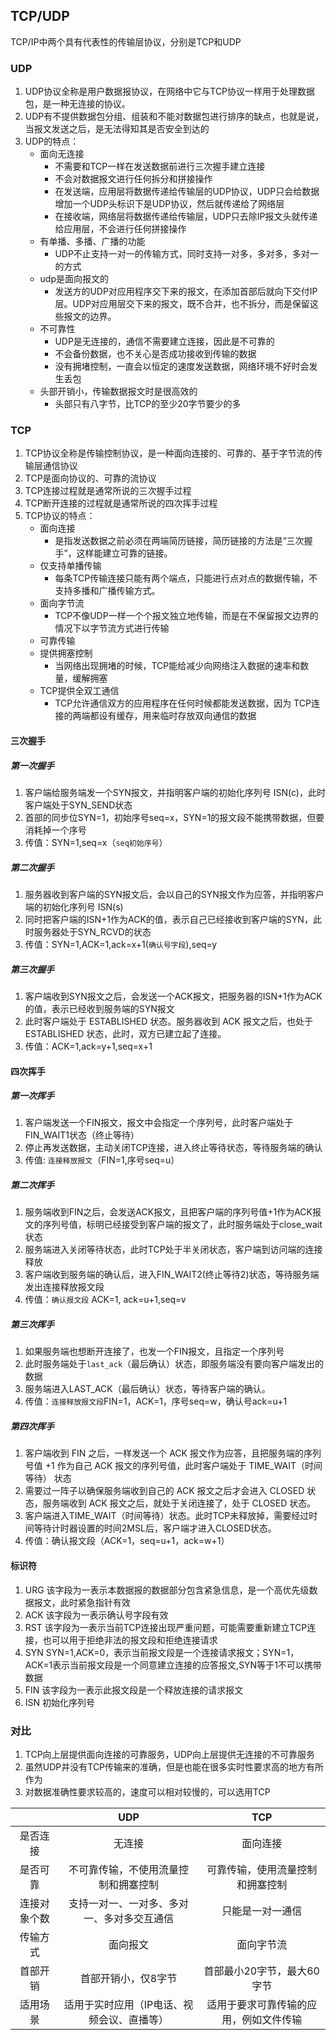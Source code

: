 ## TCP/UDP
TCP/IP中两个具有代表性的传输层协议，分别是TCP和UDP

### UDP
1. UDP协议全称是用户数据报协议，在网络中它与TCP协议一样用于处理数据包，是一种无连接的协议。
2. UDP有不提供数据包分组、组装和不能对数据包进行排序的缺点，也就是说，当报文发送之后，是无法得知其是否安全到达的
3. UDP的特点：
   - 面向无连接
      + 不需要和TCP一样在发送数据前进行三次握手建立连接
      + 不会对数据报文进行任何拆分和拼接操作
      + 在发送端，应用层将数据传递给传输层的UDP协议，UDP只会给数据增加一个UDP头标识下是UDP协议，然后就传递给了网络层
      + 在接收端，网络层将数据传递给传输层，UDP只去除IP报文头就传递给应用层，不会进行任何拼接操作
   - 有单播、多播、广播的功能
      + UDP不止支持一对一的传输方式，同时支持一对多，多对多，多对一的方式 
   - udp是面向报文的
      + 发送方的UDP对应用程序交下来的报文，在添加首部后就向下交付IP层。UDP对应用层交下来的报文，既不合并，也不拆分，而是保留这些报文的边界。 
   - 不可靠性
      + UDP是无连接的，通信不需要建立连接，因此是不可靠的
      + 不会备份数据，也不关心是否成功接收到传输的数据
      + 没有拥堵控制，一直会以恒定的速度发送数据，网络环境不好时会发生丢包
   - 头部开销小，传输数据报文时是很高效的
      + 头部只有八字节，比TCP的至少20字节要少的多 

### TCP
1. TCP协议全称是传输控制协议，是一种面向连接的、可靠的、基于字节流的传输层通信协议
2. TCP是面向协议的、可靠的流协议
3. TCP连接过程就是通常所说的三次握手过程
4. TCP断开连接的过程就是通常所说的四次挥手过程
5. TCP协议的特点：
   - 面向连接
     + 是指发送数据之前必须在两端简历链接，简历链接的方法是“三次握手”，这样能建立可靠的链接。 
   - 仅支持单播传输
     + 每条TCP传输连接只能有两个端点，只能进行点对点的数据传输，不支持多播和广播传输方式。
   - 面向字节流
     + TCP不像UDP一样一个个报文独立地传输，而是在不保留报文边界的情况下以字节流方式进行传输 
   - 可靠传输
   - 提供拥塞控制
     + 当网络出现拥堵的时候，TCP能给减少向网络注入数据的速率和数量，缓解拥塞 
   - TCP提供全双工通信
     + TCP允许通信双方的应用程序在任何时候都能发送数据，因为 TCP连接的两端都设有缓存，用来临时存放双向通信的数据
#### 三次握手
##### 第一次握手
1. 客户端给服务端发一个SYN报文，并指明客户端的初始化序列号 ISN(c)，此时客户端处于SYN_SEND状态
2. 首部的同步位SYN=1，初始序号seq=x，SYN=1的报文段不能携带数据，但要消耗掉一个序号
3. 传值：SYN=1,seq=x（`seq初始序号`）
##### 第二次握手
1. 服务器收到客户端的SYN报文后，会以自己的SYN报文作为应答，并指明客户端的初始化序列号 ISN(s)
2. 同时把客户端的ISN+1作为ACK的值，表示自己已经接收到客户端的SYN，此时服务器处于SYN_RCVD的状态
3. 传值：SYN=1,ACK=1,ack=x+1(`确认号字段`),seq=y
##### 第三次握手
1. 客户端收到SYN报文之后，会发送一个ACK报文，把服务器的ISN+1作为ACK的值，表示已经收到服务端的SYN报文
2. 此时客户端处于 ESTABLISHED 状态。服务器收到 ACK 报文之后，也处于 ESTABLISHED 状态，此时，双方已建立起了连接。
3. 传值：ACK=1,ack=y+1,seq=x+1

#### 四次挥手
##### 第一次挥手
1. 客户端发送一个FIN报文，报文中会指定一个序列号，此时客户端处于FIN_WAIT1状态（终止等待）
2. 停止再发送数据，主动关闭TCP连接，进入终止等待状态，等待服务端的确认
3. 传值: `连接释放报文`（FIN=1,序号seq=u）
##### 第二次挥手
1. 服务端收到FIN之后，会发送ACK报文，且把客户端的序列号值+1作为ACK报文的序列号值，标明已经接受到客户端的报文了，此时服务端处于close_wait状态
2. 服务端进入关闭等待状态，此时TCP处于半关闭状态，客户端到访问端的连接释放
3. 客户端收到服务端的确认后，进入FIN_WAIT2(终止等待2)状态，等待服务端发出连接释放报文段
4. 传值：`确认报文段` ACK=1,  ack=u+1,seq=v
##### 第三次挥手
1. 如果服务端也想断开连接了，也发一个FIN报文，且指定一个序列号
2. 此时服务端处于`last_ack`（最后确认）状态，即服务端没有要向客户端发出的数据
3. 服务端进入LAST_ACK（最后确认）状态，等待客户端的确认。
4. 传值：`连接释放报文段`FIN=1，ACK=1，序号seq=w，确认号ack=u+1
##### 第四次挥手
1. 客户端收到 FIN 之后，一样发送一个 ACK 报文作为应答，且把服务端的序列号值 +1 作为自己 ACK 报文的序列号值，此时客户端处于 TIME_WAIT（时间等待） 状态
2. 需要过一阵子以确保服务端收到自己的 ACK 报文之后才会进入 CLOSED 状态，服务端收到 ACK 报文之后，就处于关闭连接了，处于 CLOSED 状态。
3. 客户端进入TIME_WAIT（时间等待）状态。此时TCP未释放掉，需要经过时间等待计时器设置的时间2MSL后，客户端才进入CLOSED状态。
4. 传值：确认报文段（ACK=1，seq=u+1，ack=w+1）
#### 标识符
1. URG 该字段为一表示本数据报的数据部分包含紧急信息，是一个高优先级数据报文，此时紧急指针有效
2. ACK 该字段为一表示确认号字段有效
3. RST 该字段为一表示当前TCP连接出现严重问题，可能需要重新建立TCP连接，也可以用于拒绝非法的报文段和拒绝连接请求
4. SYN SYN=1,ACK=0，表示当前报文段是一个连接请求报文；SYN=1，ACK=1表示当前报文段是一个同意建立连接的应答报文,SYN等于1不可以携带数据
5. FIN 该字段为一表示此报文段是一个释放连接的请求报文
6. ISN 初始化序列号
### 对比
1. TCP向上层提供面向连接的可靠服务，UDP向上层提供无连接的不可靠服务
2. 虽然UDP并没有TCP传输来的准确，但是也能在很多实时性要求高的地方有所作为
3. 对数据准确性要求较高的，速度可以相对较慢的，可以选用TCP

|   |   UDP     |   TCP     |
| :---: | :---: | :---: |
| 是否连接 | 无连接 | 面向连接 |
| 是否可靠 | 不可靠传输，不使用流量控制和拥塞控制 | 可靠传输，使用流量控制和拥塞控制 |
| 连接对象个数 | 支持一对一、一对多、多对一、多对多交互通信 | 只能是一对一通信 |
| 传输方式 | 面向报文 | 面向字节流 |
| 首部开销 | 首部开销小，仅8字节 | 首部最小20字节，最大60字节 |
| 适用场景 | 适用于实时应用（IP电话、视频会议、直播等） | 适用于要求可靠传输的应用，例如文件传输 | 
 